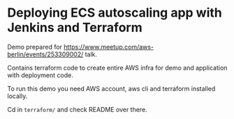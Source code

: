 # Deploying ECS autoscaling app with Jenkins and Terraform

Demo prepared for https://www.meetup.com/aws-berlin/events/253309002/ talk.

Contains terraform code to create entire AWS infra for demo and application with deployment code.

To run this demo you need AWS account, aws cli and terraform installed locally.

Cd in `terraform/` and check README over there.
